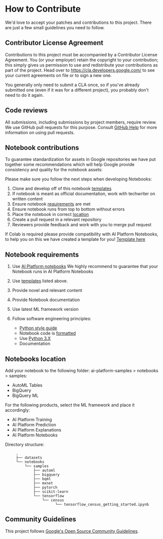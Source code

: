 # How to Contribute

We'd love to accept your patches and contributions to this project. There are
just a few small guidelines you need to follow.

## Contributor License Agreement

Contributions to this project must be accompanied by a Contributor License
Agreement. You (or your employer) retain the copyright to your contribution;
this simply gives us permission to use and redistribute your contributions as
part of the project. Head over to <https://cla.developers.google.com/> to see
your current agreements on file or to sign a new one.

You generally only need to submit a CLA once, so if you've already submitted one
(even if it was for a different project), you probably don't need to do it
again.

## Code reviews

All submissions, including submissions by project members, require review. We
use GitHub pull requests for this purpose. Consult
[GitHub Help](https://help.github.com/articles/about-pull-requests/) for more
information on using pull requests.

## Notebook contributions

To guarantee standardization for assets in Google repositories we have
put together some recommendations which will help Google provide
consistency and quality for the notebook assets:

Please make sure you follow the next steps when developing Notebooks:

   1. Clone and develop off of this notebook [templates](notebooks/templates)
   2. If notebook is meant as official documentation, work with techwriter on written content 
   3. Ensure notebook [requirements](#Notebook-requirements) are met
   4. Ensure notebook runs from top to bottom without errors
   5. Place the notebook in correct [location](#Notebooks-location)
   6. Create a pull request in a relevant repository
   7. Reviewers provide feedback and work with you to merge pull request

 
   If Colab is required please provide compatibility with AI Platform
   Notebooks, to help you on this we have created a template for you!
   [Template here](notebooks/templates/ai_platform_notebooks_template_hybrid.ipynb)
   
   ## Notebook requirements
   1. Use [AI Platform notebooks](https://cloud.google.com/ai-platform-notebooks/)
   We highly recommend to guarantee that your Notebook runs in AI Platform Notebooks
   
   2. Use [templates](notebooks/templates) listed above. 
   3. Provide novel and relevant content 
   4. Provide Notebook documentation
   5. Use latest ML framework version
   6. Follow software engineering principles:
      - [Python style guide](https://github.com/google/styleguide/blob/gh-pages/pyguide.md)
      - Notebook code is [formatted](https://jupyter-contrib-nbextensions.readthedocs.io/en/latest/nbextensions/code_prettify/README_autopep8.html)
      - Use [Python 3.X](https://www.python.org/download/releases/3.0/)
      - Documentation      
      
   ## Notebooks location
   
   Add your notebook to the following folder: ai-platform-samples > notebooks > samples:
   
   - AutoML Tables
   - BigQuery
   - BigQuery ML
   
   For the following products, select the ML framework and place it accordingly:
   
   - AI Platform Training
   - AI Platform Prediction
   - AI Platform Explanations
   - AI Platform Notebooks
   
   Directory structure:

         
         .
         ├── datasets
         └── notebooks
             └── samples
                 ├── automl
                 ├── bigquery
                 ├── bqml
                 ├── mxnet
                 ├── pytorch
                 ├── scikit-learn
                 └── tensorflow
                     └── census
                           └── tensorflow_census_getting_started.ipynb
         


## Community Guidelines

This project follows [Google's Open Source Community
Guidelines](https://opensource.google.com/conduct/).
